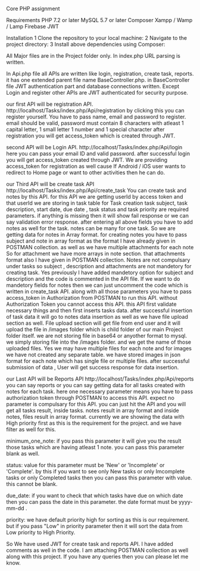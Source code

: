Core PHP assignment

Requirements
PHP 7.2 or later
MySQL 5.7 or later
Composer
Xampp / Wamp / Lamp
Firebase JWT

Installation
1 Clone the repository to your local machine:
2 Navigate to the project directory:
3 Install above dependencies using Composer:

All Major files are in the Project folder only.
In index.php URL parsing is written.

In Api.php file all APIs are written like login, registration, create task, reports.
it has one extended parent file name BaseController.php.
in BaseController file JWT authentication part and database connections written.
Except Login and register other APIs are JWT authenticated for security purpose.

our first API will be registration API.
http://localhost/Tasks/index.php/Api/registration
by clicking this you can register yourself. You have to pass name, email and password to register.
email should be valid, password must contain 8 characters with atleast 1 capital letter, 1 small letter 1 number and 1 special character
after registration you will get access_token which is created through JWT.

second API will be Login API.
http://localhost/Tasks/index.php/Api/login
here you can pass your email ID and valid password. after successful login you will get access_token created through JWT.
We are providing access_token for registration as well cause If Android / iOS user wants to redirect to Home page or want to other activities then he can do.

our Third API will be create task API
http://localhost/Tasks/index.php/Api/create_task
You can create task and notes by this API.
for this API we are getting userId by access token and that userId we are storing in task table
for Task creation task subject, task description, start date, due date , task status and task priority are required parameters.
if anything is missing then it will show fail response or we can say validation error response.
 after entering all above fields you have to add notes as well for the task.
notes can be many for one task. So we are getting data for notes in Array format.
for creating notes you have to pass subject and note in array format as the format I have already given in POSTMAN collection.
as well as we have multiple attachments for each note So for attachment we have more arrays in note section. that attachments format also I have given in POSTMAN collection.
Notes are not compulsary under tasks so subject , description and attachments are not mandetory for creating task.
Yes previously I have added mandetory option for subject and description and the code is commented in the API file.
If we want to do mandetory fields for notes then we can just uncomment the code which is written in create_task API.
along with all those parameters you have to pass access_token in Authorization from POSTMAN to run this API. without Authorization Token you cannot access this API.
this API first validate necessary things and then first inserts tasks data. after successful insertion of task data it will go to notes data insertion as well as we have file upload section as well. 
File upload section will get file from end user and it will upload the file in /images folder which is child folder of our main Project folder itself. we are not storing file in base64 or anyother format to mysql. we simply storing file into the /images folder. and we get the name of those uploaded files. Yes we may have multiple files for each note and for images we have not created any separate table. we have stored images in json format for each note which has single file or multiple files.
after successful submission of data , User will get success response for data insertion.
 
 our Last API will be Reports API
http://localhost/Tasks/index.php/Api/reports
 you can say reports or you can say getting data for all tasks created with notes for each task.
 here one necessary parameter means you have to pass authorization token through POSTMAN to access this API.
 expect no parameter is compulsary for this API. you can just hit the API and you will get all tasks result, inside tasks. notes result in array format and inside notes, files result in array format.
 currently we are showing the data with High priority first as this is the requirement for the project.
 and we have filter as well for this.
 
 minimum_one_note: if you pass this parameter it will give you the result those tasks which are having atleast 1 note. you can pass this 
 parameter blank as well.
 
 status: value for this parameter must be 'New' or 'Incomplete' or 'Complete'. by this if you want to see only New tasks or only Imcomplete tasks or only Completed tasks then you can pass this parameter with value. this cannot be blank.
 
due_date: if you want to check that which tasks have due on which date then you can pass the date in this parameter. the date format must be yyyy-mm-dd .

priority: we have default priority high for sorting as this is our requirement. but if you pass "Low" in priority parameter then it will sort the data from Low priority to High Priority.

So We have used JWT for create task and reports API.
I have added comments as well in the code.
I am attaching POSTMAN collection as well along with this project.
If you have any queries then you can please let me know.	

